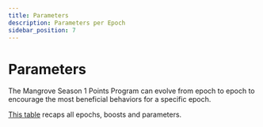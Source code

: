 ```yaml
---
title: Parameters
description: Parameters per Epoch
sidebar_position: 7
---
```


# Parameters

The Mangrove Season 1 Points Program can evolve from epoch to epoch to encourage the most beneficial behaviors for a specific epoch.

[This table](https://docs.google.com/spreadsheets/d/1cCckTUMtyjvrdyc5z6wxM4w8FCJobqbsmA3ejxltrFI/edit#gid=0) recaps all epochs, boosts and parameters.
